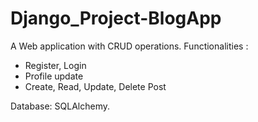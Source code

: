 # Django_Project-BlogApp
A Web application with CRUD operations.
Functionalities :
+ Register, Login
+ Profile update
+ Create, Read, Update, Delete Post

Database: SQLAlchemy.
